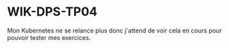 # WIK-DPS-TP04

Mon Kubernetes ne se relance plus donc j'attend de voir cela en cours pour pouvoir tester mes exercices.